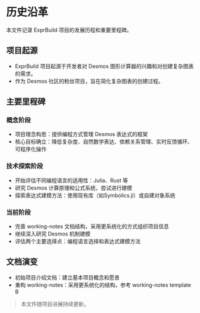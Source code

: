 # 历史沿革

本文件记录 ExprBuild 项目的发展历程和重要里程碑。

## 项目起源

- ExprBuild 项目起源于开发者对 Desmos 图形计算器的兴趣和对创建复杂图表的需求。
- 作为 Desmos 社区的粉丝项目，旨在简化复杂图表的创建过程。

## 主要里程碑

### 概念阶段
- 项目理念构思：提供编程方式管理 Desmos 表达式的框架
- 核心目标确立：降低复杂度、自然数学表达、依赖关系管理、实时反馈循环、可程序化操作

### 技术探索阶段
- 开始评估不同编程语言的适用性：Julia、Rust 等
- 研究 Desmos 计算原理和公式系统，尝试进行建模
- 探索表达式建模方法：使用现有库（如Symbolics.jl）或自建对象系统

### 当前阶段
- 完善 working-notes 文档结构，采用更系统化的方式组织项目信息
- 继续深入研究 Desmos 机制建模
- 评估两个主要选择点：编程语言选择和表达式建模方法

## 文档演变
- 初始项目介绍文档：建立基本项目概念和愿景
- 重构 working-notes：采用更系统化的结构，参考 working-notes template B

> 本文件随项目进展持续更新。 